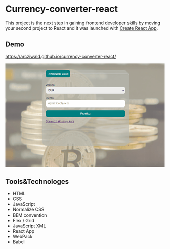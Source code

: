 # Currency-converter-react 
This project is the next step in gaining frontend developer skills by moving your second project to React
and it was launched with [Create React App](https://github.com/facebook/create-react-app).

## Demo
https://arcziwald.github.io/currency-converter-react/

![presentation list to do](images/currency-converter-react.gif)
## Tools&Technologes

- HTML
- CSS
- JavaScript
- Normalize CSS
- BEM convention
- Flex / Grid
- JavaScript XML
- React App
- WebPack
- Babel
